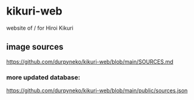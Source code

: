 # kikuri-web

website of / for Hiroi Kikuri

## image sources
https://github.com/durpyneko/kikuri-web/blob/main/SOURCES.md

### more updated database:
https://github.com/durpyneko/kikuri-web/blob/main/public/sources.json
